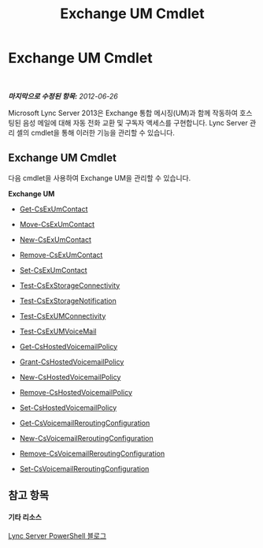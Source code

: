 ﻿---
title: Exchange UM Cmdlet
TOCTitle: Exchange UM Cmdlet
ms:assetid: 32922b9f-590d-41cc-ba57-9ed5f1caa814
ms:mtpsurl: https://technet.microsoft.com/ko-kr/library/Gg415642(v=OCS.15)
ms:contentKeyID: 49303244
ms.date: 08/10/2015
mtps_version: v=OCS.15
ms.translationtype: HT
---

# Exchange UM Cmdlet

 

_**마지막으로 수정된 항목:** 2012-06-26_

Microsoft Lync Server 2013은 Exchange 통합 메시징(UM)과 함께 작동하여 호스팅된 음성 메일에 대해 자동 전화 교환 및 구독자 액세스를 구현합니다. Lync Server 관리 셸의 cmdlet을 통해 이러한 기능을 관리할 수 있습니다.

## Exchange UM Cmdlet

다음 cmdlet을 사용하여 Exchange UM을 관리할 수 있습니다.

**Exchange UM**

  -   
    [Get-CsExUmContact](get-csexumcontact.md)

  -   
    [Move-CsExUmContact](move-csexumcontact.md)

  -   
    [New-CsExUmContact](new-csexumcontact.md)

  -   
    [Remove-CsExUmContact](remove-csexumcontact.md)

  -   
    [Set-CsExUmContact](set-csexumcontact.md)

  - [Test-CsExStorageConnectivity](test-csexstorageconnectivity.md)

  - [Test-CsExStorageNotification](test-csexstoragenotification.md)

  - [Test-CsExUMConnectivity](test-csexumconnectivity.md)

  - [Test-CsExUMVoiceMail](test-csexumvoicemail.md)

  -   
    [Get-CsHostedVoicemailPolicy](get-cshostedvoicemailpolicy.md)

  -   
    [Grant-CsHostedVoicemailPolicy](grant-cshostedvoicemailpolicy.md)

  -   
    [New-CsHostedVoicemailPolicy](new-cshostedvoicemailpolicy.md)

  -   
    [Remove-CsHostedVoicemailPolicy](remove-cshostedvoicemailpolicy.md)

  -   
    [Set-CsHostedVoicemailPolicy](set-cshostedvoicemailpolicy.md)

  -   
    [Get-CsVoicemailReroutingConfiguration](get-csvoicemailreroutingconfiguration.md)

  -   
    [New-CsVoicemailReroutingConfiguration](new-csvoicemailreroutingconfiguration.md)

  -   
    [Remove-CsVoicemailReroutingConfiguration](remove-csvoicemailreroutingconfiguration.md)

  -   
    [Set-CsVoicemailReroutingConfiguration](set-csvoicemailreroutingconfiguration.md)

## 참고 항목

#### 기타 리소스

[Lync Server PowerShell 블로그](http://go.microsoft.com/fwlink/?linkid=203150%26clcid=0x412)

